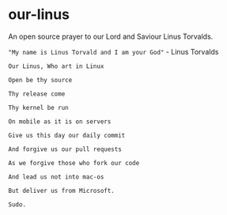 # our-linus
An open source prayer to our Lord and Saviour Linus Torvalds.

`"My name is Linus Torvald and I am your God"` - Linus Torvalds

```
Our Linus, Who art in Linux

Open be thy source

Thy release come

Thy kernel be run

On mobile as it is on servers

Give us this day our daily commit

And forgive us our pull requests

As we forgive those who fork our code

And lead us not into mac-os

But deliver us from Microsoft. 

Sudo.
```
